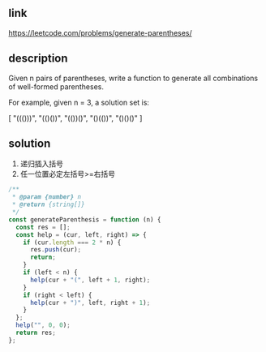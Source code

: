 ## link

https://leetcode.com/problems/generate-parentheses/

## description

Given n pairs of parentheses, write a function to generate all combinations of well-formed parentheses.

For example, given n = 3, a solution set is:

[
"((()))",
"(()())",
"(())()",
"()(())",
"()()()"
]

## solution

1. 递归插入括号
2. 任一位置必定左括号>=右括号

```javascript
/**
 * @param {number} n
 * @return {string[]}
 */
const generateParenthesis = function (n) {
  const res = [];
  const help = (cur, left, right) => {
    if (cur.length === 2 * n) {
      res.push(cur);
      return;
    }
    if (left < n) {
      help(cur + "(", left + 1, right);
    }
    if (right < left) {
      help(cur + ")", left, right + 1);
    }
  };
  help("", 0, 0);
  return res;
};
```
